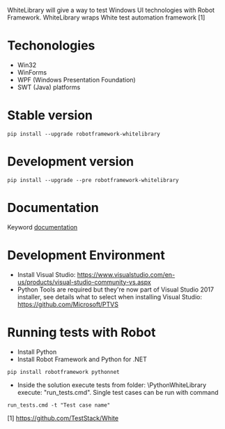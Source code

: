 WhiteLibrary will give a way to test Windows UI technologies with Robot Framework. WhiteLibrary wraps White test automation framework [1]

# Techonologies #
* Win32
* WinForms
* WPF (Windows Presentation Foundation)
* SWT (Java) platforms

# Stable version  #
```
pip install --upgrade robotframework-whitelibrary
```
# Development version # 
```
pip install --upgrade --pre robotframework-whitelibrary
```
# Documentation #
Keyword [documentation](http://omenia.github.io/robotframework-whitelibrary/keywords.html) 

# Development Environment #
* Install Visual Studio: https://www.visualstudio.com/en-us/products/visual-studio-community-vs.aspx
* Python Tools are required but they're now part of Visual Studio 2017 installer, see details what to select when installing Visual Studio: https://github.com/Microsoft/PTVS

# Running tests with Robot #
* Install Python
* Install Robot Framework and Python for .NET
```
pip install robotframework pythonnet
```
* Inside the solution execute tests from folder: \PythonWhiteLibrary execute: "run_tests.cmd". Single test cases can be run with command 
```
run_tests.cmd -t "Test case name"
```

[1] https://github.com/TestStack/White